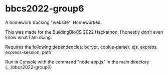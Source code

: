 # bbcs2022-group6
A homework tracking "website", Homeworked.

This was made for the BuildingBloCS 2022 Hackathon, I honestly don't even know what I am doing.

Requires the following dependencies:
  bcrypt, 
  cookie-parser, 
  ejs, 
  express, 
  express-session, 
  path
 
 Run in Console with the command "node app.js" in the main directory (...\bbcs2022-group6)
